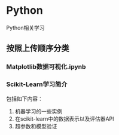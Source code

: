# Python
Python相关学习

## 按照上传顺序分类
### Matplotlib数据可视化.ipynb

### Scikit-Learn学习简介

包括如下内容：
1. 机器学习的一些实例
2. 在scikit-learn中的数据表示以及评估器API
3. 超参数和模型验证
